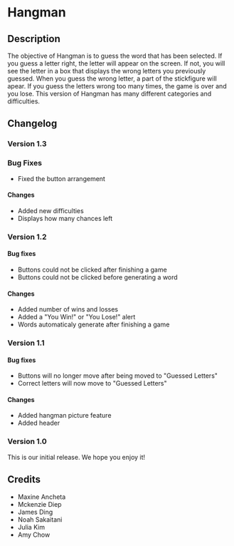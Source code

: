 
# Hangman

## Description
The objective of Hangman is to guess the word that has been selected. If you guess a letter right, the letter will appear on the screen. If not, you will see the letter in a box that displays the wrong letters you previously guessed. When you guess the wrong letter, a part of the stickfigure will apear. If you guess the letters wrong too many times, the game is over and you lose. This version of Hangman has many different categories and difficulties.
<!--
## FAQs

### Insert question here?
Insert answer here.

### Insert question here?
Insert answer here.
-->

## Changelog
### Version 1.3 

### Bug Fixes
 * Fixed the button arrangement

#### Changes
 * Added new difficulties
 * Displays how many chances left
 
### Version 1.2

#### Bug fixes
 * Buttons could not be clicked after finishing a game
 * Buttons could not be clicked before generating a word
 
#### Changes
 * Added number of wins and losses
 * Added a "You Win!" or "You Lose!" alert
 * Words automaticaly generate after finishing a game
 
### Version 1.1

#### Bug fixes
 * Buttons will no longer move after being moved to "Guessed Letters"
 * Correct letters will now move to "Guessed Letters"

#### Changes
 * Added hangman picture feature
 * Added header

### Version 1.0
This is our initial release. We hope you enjoy it!

## Credits
* Maxine Ancheta
* Mckenzie Diep
* James Ding 
* Noah Sakaitani
* Julia Kim
* Amy Chow

